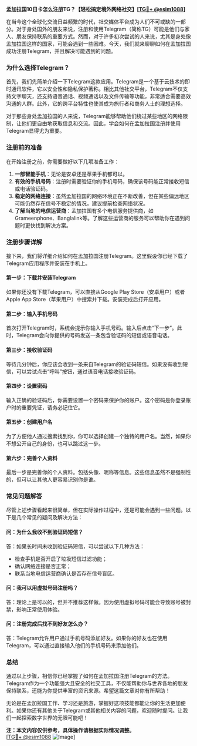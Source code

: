 **孟加拉国10日卡怎么注册TG？【轻松搞定境外网络社交】[[TG💪+ @esim1088](https://t.me/s/esim1088)]**

在当今这个全球化交流日益频繁的时代，社交媒体平台成为人们不可或缺的一部分。对于身处国外的朋友来说，注册和使用Telegram（简称TG）可能是他们与家人、朋友保持联系的重要方式。然而，对于许多初次尝试的人来说，尤其是身处像孟加拉国这样的国家，可能会遇到一些困难。今天，我们就来聊聊如何在孟加拉国成功注册Telegram，并且解决可能遇到的问题。

### **为什么选择Telegram？**
首先，我们先简单介绍一下Telegram这款应用。Telegram是一个基于云技术的即时通讯软件，它以安全性和隐私保护著称。相比其他社交平台，Telegram不仅支持文字聊天，还支持语音通话、视频通话以及文件传输等功能，非常适合需要高效沟通的人群。此外，它的跨平台特性也使其成为旅行者和商务人士的理想选择。

对于那些身处孟加拉国的人来说，Telegram能够帮助他们绕过某些地区的网络限制，让他们更自由地获取信息和交流。因此，学会如何在孟加拉国注册并使用Telegram显得尤为重要。

### **注册前的准备**
在开始注册之前，你需要做好以下几项准备工作：

1. **一部智能手机**：无论是安卓还是苹果手机都可以。
2. **有效的手机号码**：注册时需要验证你的手机号码，确保该号码能正常接收短信或电话验证码。
3. **稳定的网络连接**：虽然孟加拉国的网络环境正在不断改善，但在某些偏远地区可能仍然存在信号不稳定的情况，建议提前检查网络状况。
4. **了解当地的电信运营商**：孟加拉国有多个电信服务提供商，如Grameenphone、Banglalink等。了解这些运营商的服务可以帮助你在遇到问题时更快找到解决方案。

### **注册步骤详解**
接下来，我们将详细介绍如何在孟加拉国注册Telegram。这里假设你已经下载了Telegram应用程序并安装在手机上。

#### **第一步：下载并安装Telegram**
如果你还没有下载Telegram，可以直接从Google Play Store（安卓用户）或者Apple App Store（苹果用户）中搜索并下载。安装完成后打开应用。

#### **第二步：输入手机号码**
首次打开Telegram时，系统会提示你输入手机号码。输入后点击“下一步”。此时，Telegram会向你提供的号码发送一条包含验证码的短信或语音电话。

#### **第三步：接收验证码**
等待几分钟后，你应该会收到一条来自Telegram的验证码短信。如果没有收到短信，可以尝试点击“呼叫”按钮，通过语音电话接收验证码。

#### **第四步：设置密码**
输入正确的验证码后，你需要设置一个密码来保护你的账户。这个密码是你登录账户时的重要凭证，请务必记住它。

#### **第五步：创建用户名**
为了方便他人通过搜索找到你，你可以选择创建一个独特的用户名。当然，如果你不想公开自己的身份，也可以跳过这一步。

#### **第六步：完善个人资料**
最后一步是完善你的个人资料。包括头像、昵称等信息。这些信息虽然不是强制性的，但可以让其他人更容易识别你是谁。

### **常见问题解答**
尽管上述步骤看起来很简单，但在实际操作过程中，还是可能会遇到一些问题。以下是几个常见的疑问及解决方法：

#### **问：为什么我收不到验证码短信？**
答：如果长时间未收到验证码短信，可以尝试以下几种方法：
- 检查手机是否开启了垃圾短信过滤功能；
- 确认网络连接是否正常；
- 联系当地电信运营商确认是否存在信号盲区。

#### **问：我可以用虚拟号码注册吗？**
答：理论上是可以的，但并不推荐这样做。因为使用虚拟号码可能会导致账号被封禁，影响正常使用体验。

#### **问：注册完成后找不到好友怎么办？**
答：Telegram允许用户通过手机号码添加好友。如果你的好友也在使用Telegram，可以通过直接输入他们的手机号码来添加他们。

### **总结**
通过以上步骤，相信你已经掌握了如何在孟加拉国注册Telegram的方法。Telegram作为一个功能强大且安全的社交工具，不仅能帮助你与世界各地的朋友保持联系，还能为你提供丰富的资讯来源。希望这篇文章对你有所帮助！

无论是在孟加拉国工作、学习还是旅游，掌握好这项技能都能让你的生活更加便利。如果你还有其他关于Telegram或其他相关内容的问题，欢迎随时提问。让我们一起探索数字世界的无限可能吧！

**注：本文内容仅供参考，具体操作请根据实际情况调整。**  
[[TG💪+ @esim1088](https://t.me/s/esim1088) ![Image](https://i.postimg.cc/4NQfJmqS/Snipaste-2025-05-13-00-14-12.png)]